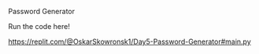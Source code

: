 Password Generator

Run the code here!

https://replit.com/@OskarSkowronsk1/Day5-Password-Generator#main.py
